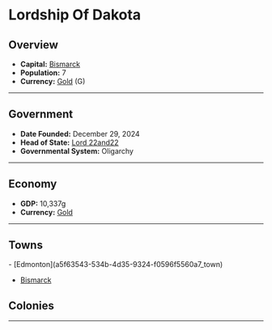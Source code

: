 <!--UNDEDITED FILE, remove this entire line if this file has been edited!-->
# <!--NAME-->Lordship Of Dakota<!--NAME-->

## Overview

- **Capital:** <!--CAPITAL_LINK-->[Bismarck](37be24d0-e3ab-4c7f-8d78-09f48d133ede_town)<!--CAPITAL_LINK-->
- **Population:** <!--POPULATION-->7<!--POPULATION-->
- **Currency:** <!--CURRENCY_LINK-->[Gold](Gold_currency)<!--CURRENCY_LINK--> (<!--CURRENCY_ABV-->G<!--CURRENCY_ABV-->)

---

## Government

- **Date Founded:** <!--FOUNDED-->December 29, 2024<!--FOUNDED-->
- **Head of State:** <!--LEADER_TITLE_LINK-->[Lord 22and22](22and22_user)<!--LEADER_TITLE_LINK-->
- **Governmental System:** <!--GOVERNMENT-->Oligarchy<!--GOVERNMENT-->

---

## Economy

- **GDP:** <!--GDP-->10,337g<!--GDP-->
- **Currency:** <!--CURRENCY_LINK-->[Gold](Gold_currency)<!--CURRENCY_LINK-->

---

## Towns

<!--TOWNS-->- [Edmonton](a5f63543-534b-4d35-9324-f0596f5560a7_town)
- [Bismarck](37be24d0-e3ab-4c7f-8d78-09f48d133ede_town)<!--TOWNS-->

## Colonies

<!--COLONIES--><!--COLONIES-->

---